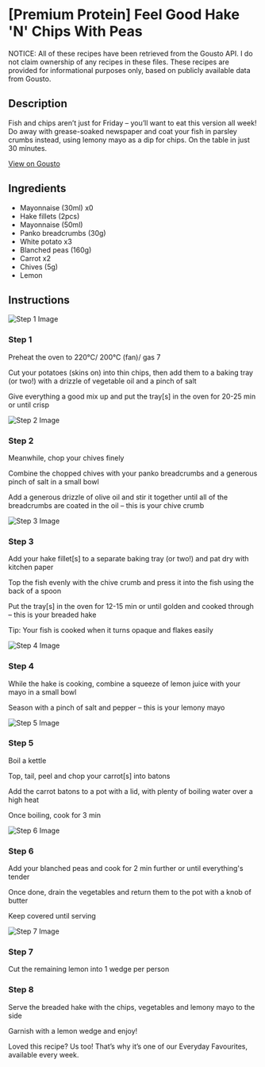 # [Premium Protein] Feel Good Hake 'N' Chips With Peas

NOTICE: All of these recipes have been retrieved from the Gousto API. I do not claim ownership of any recipes in these files. These recipes are provided for informational purposes only, based on publicly available data from Gousto.

## Description

Fish and chips aren’t just for Friday – you’ll want to eat this version all week! Do away with grease-soaked newspaper and coat your fish in parsley crumbs instead, using lemony mayo as a dip for chips. On the table in just 30 minutes.

[View on Gousto](https://www.gousto.co.uk/recipes/cookbook/premium-protein-feel-good-hake-n-chips-with-peas)

## Ingredients

- Mayonnaise (30ml) x0
- Hake fillets (2pcs)
- Mayonnaise (50ml)
- Panko breadcrumbs (30g)
- White potato x3
- Blanched peas (160g)
- Carrot x2
- Chives (5g)
- Lemon

## Instructions

![Step 1 Image](https://production-media.gousto.co.uk/cms/recipe-step-image/step-1-1724163984159-x200.jpg)

### Step 1

Preheat the oven to 220°C/ 200°C (fan)/ gas 7

Cut your potatoes (skins on) into thin chips, then add them to a baking tray (or two!) with a drizzle of vegetable oil and a pinch of salt

Give everything a good mix up and put the tray[s] in the oven for 20-25 min or until crisp

![Step 2 Image](https://production-media.gousto.co.uk/cms/recipe-step-image/step-2-1724163987389-x200.jpg)

### Step 2

Meanwhile, chop your chives finely

Combine the chopped chives with your panko breadcrumbs and a generous pinch of salt in a small bowl

Add a generous drizzle of olive oil and stir it together until all of the breadcrumbs are coated in the oil – this is your chive crumb

![Step 3 Image](https://production-media.gousto.co.uk/cms/recipe-step-image/step-3-1724163991991-x200.jpg)

### Step 3

Add your hake fillet[s] to a separate baking tray (or two!) and pat dry with kitchen paper

Top the fish evenly with the chive crumb and press it into the fish using the back of a spoon

Put the tray[s] in the oven for 12-15 min or until golden and cooked through – this is your breaded hake

Tip: Your fish is cooked when it turns opaque and flakes easily

![Step 4 Image](https://production-media.gousto.co.uk/cms/recipe-step-image/step-4-1724163995407-x200.jpg)

### Step 4

While the hake is cooking, combine a squeeze of<span class="text-danger"> </span>lemon juice with your mayo in a small bowl

Season with a pinch of salt and pepper – this is your lemony mayo

![Step 5 Image](https://production-media.gousto.co.uk/cms/recipe-step-image/step-5-1724163999650-x200.jpg)

### Step 5

Boil a kettle

Top, tail, peel and chop your carrot[s] into batons

Add the carrot batons to a pot with a lid, with plenty of boiling water over a high heat

Once boiling, cook for 3 min

![Step 6 Image](https://production-media.gousto.co.uk/cms/recipe-step-image/step-6-1724164004391-x200.jpg)

### Step 6

Add your blanched peas and cook for 2 min further or until everything's tender

Once done, drain the vegetables and return them to the pot with a knob of butter

Keep covered until serving

![Step 7 Image](https://production-media.gousto.co.uk/cms/recipe-step-image/step-7-1724164007779-x200.jpg)

### Step 7

Cut the remaining lemon into 1 wedge per person

### Step 8

Serve the breaded hake with the chips, vegetables and lemony mayo to the side

Garnish with a lemon wedge and enjoy!

<span class="text-danger">Loved this recipe? Us too! That’s why it’s one of our Everyday Favourites, available every week.</span>

